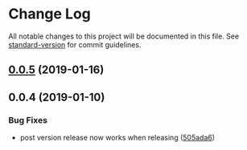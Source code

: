 # Change Log

All notable changes to this project will be documented in this file. See [standard-version](https://github.com/conventional-changelog/standard-version) for commit guidelines.

<a name="0.0.5"></a>
## [0.0.5](https://github.com/XappMedia/serverless-transfer-cf-outputs-plugin/compare/v0.0.4...v0.0.5) (2019-01-16)



<a name="0.0.4"></a>
## 0.0.4 (2019-01-10)


### Bug Fixes

* post version release now works when releasing ([505ada6](https://github.com/XappMedia/serverless-transfer-cf-outputs-plugin/commit/505ada6))
